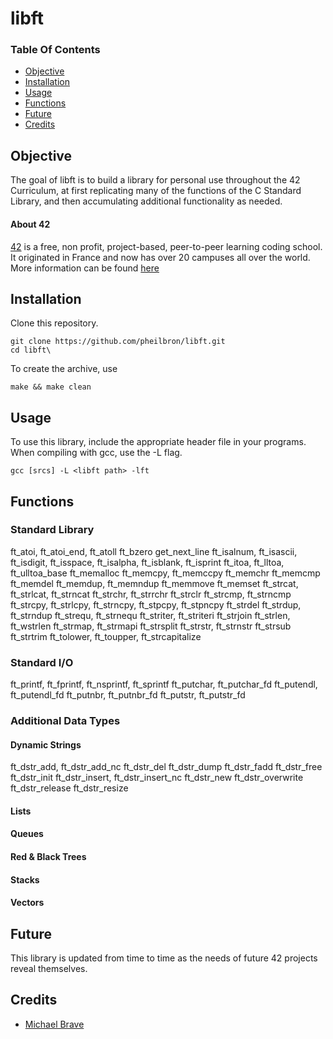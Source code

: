 # libft

### Table Of Contents
* [Objective](#objective)
* [Installation](#installation)
* [Usage](#usage)
* [Functions](#functions)
* [Future](#future)
* [Credits](#credits)

## Objective  
The goal of libft is to build a library for personal use throughout the 42 Curriculum, at first replicating many of the functions of the C Standard Library, and then accumulating additional functionality as needed.

#### About 42  
[42][42] is a free, non profit, project-based, peer-to-peer learning coding school. It originated in France and now has over 20 campuses all over the world. More information can be found [here][42] 

## Installation 
Clone this repository.
````
git clone https://github.com/pheilbron/libft.git
cd libft\
````
To create the archive, use
````
make && make clean
````

## Usage  
To use this library, include the appropriate header file in your programs.
When compiling with gcc, use the -L flag.
````
gcc [srcs] -L <libft path> -lft
````

## Functions
### Standard Library

ft_atoi, ft_atoi_end, ft_atoll
ft_bzero
get_next_line
ft_isalnum, ft_isascii, ft_isdigit, ft_isspace, ft_isalpha, ft_isblank, ft_isprint
ft_itoa, ft_lltoa, ft_ulltoa_base
ft_memalloc
ft_memcpy, ft_memccpy
ft_memchr
ft_memcmp
ft_memdel
ft_memdup, ft_memndup
ft_memmove
ft_memset
ft_strcat, ft_strlcat, ft_strncat
ft_strchr, ft_strrchr
ft_strclr
ft_strcmp, ft_strncmp
ft_strcpy, ft_strlcpy, ft_strncpy, ft_stpcpy, ft_stpncpy
ft_strdel
ft_strdup, ft_strndup
ft_strequ, ft_strnequ
ft_striter, ft_striteri
ft_strjoin
ft_strlen, ft_wstrlen
ft_strmap, ft_strmapi
ft_strsplit
ft_strstr, ft_strnstr
ft_strsub
ft_strtrim
ft_tolower, ft_toupper, ft_strcapitalize

### Standard I/O

ft_printf, ft_fprintf, ft_nsprintf, ft_sprintf
ft_putchar, ft_putchar_fd
ft_putendl, ft_putendl_fd
ft_putnbr, ft_putnbr_fd
ft_putstr, ft_putstr_fd

### Additional Data Types
#### Dynamic Strings

ft_dstr_add, ft_dstr_add_nc
ft_dstr_del
ft_dstr_dump
ft_dstr_fadd
ft_dstr_free
ft_dstr_init
ft_dstr_insert, ft_dstr_insert_nc
ft_dstr_new
ft_dstr_overwrite
ft_dstr_release
ft_dstr_resize

#### Lists
#### Queues
#### Red & Black Trees
#### Stacks
#### Vectors

## Future 
This library is updated from time to time as the needs of future 42 projects reveal themselves.

## Credits  
* [Michael Brave](https://www.github.com/michaelbrave/)

[42]: http://42.us.org "School 42"
